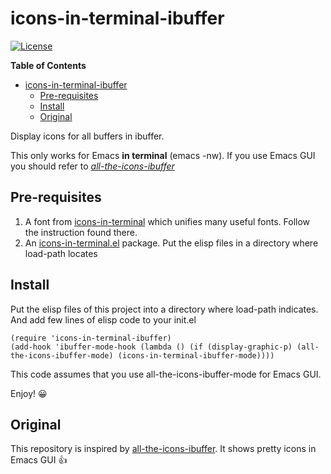 # icons-in-terminal-ibuffer

[![License](http://img.shields.io/:license-gpl3-blue.svg)](LICENSE)

<!-- markdown-toc start - Don't edit this section. Run M-x markdown-toc-refresh-toc -->
**Table of Contents**

- [icons-in-terminal-ibuffer](#icons-in-terminal-ibuffer)
    - [Pre-requisites](#pre-requisites)
    - [Install](#install)
    - [Original](#original)

<!-- markdown-toc end -->

Display icons for all buffers in ibuffer.

This only works for Emacs **in terminal** (emacs -nw).
If you use Emacs GUI you should refer to <a
href="https://github.com/seagle0128/all-the-icons-ibuffer">*all-the-icons-ibuffer*</a>

## Pre-requisites

1. A font from  <a href="https://github.com/sebastiencs/icons-in-terminal">icons-in-terminal</a> which unifies many useful fonts. Follow the instruction found there.
2. An <a href="https://github.com/seagle0128/icons-in-terminal.el">icons-in-terminal.el</a> package.
  Put the elisp files in a directory where load-path locates

## Install

Put the elisp files of this project into a directory where load-path indicates. And add few lines of elisp code to your init.el


```emacs-lisp
(require 'icons-in-terminal-ibuffer)
(add-hook 'ibuffer-mode-hook (lambda () (if (display-graphic-p) (all-the-icons-ibuffer-mode) (icons-in-terminal-ibuffer-mode))))

```

This code assumes that you use all-the-icons-ibuffer-mode for Emacs GUI.

Enjoy! 😀


## Original
This repository is inspired by <a
href="https://github.com/seagle0128/all-the-icons-ibuffer">all-the-icons-ibuffer</a>. It shows pretty icons in Emacs GUI 👍
